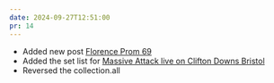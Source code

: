```yaml
---
date: 2024-09-27T12:51:00
pr: 14
---
```

- Added new post [Florence Prom 69](/posts/florence-prom69/)
- Added the set list for [Massive Attack live on Clifton Downs Bristol](/posts/massive-attack-bristol-2024/)
- Reversed the collection.all

